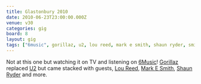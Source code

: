 ```yaml
---
title: Glastonbury 2010
date: 2010-06-23T23:00:00.000Z
venue: v30
categories: gig
board: 8
layout: gig
tags: ["6music", gorillaz, u2, lou reed, mark e smith, shaun ryder, smith]
---
```

Not at this one but watching it on TV and listening on <a href="/wiki/6music">6Music</a>! <a href="/wiki/gorillaz">Gorillaz</a> replaced <a href="/wiki/u2">U2</a> but came stacked with guests, <a href="/wiki/lou+reed">Lou Reed</a>, <a href="/wiki/mark+e+smith">Mark E Smith</a>, <a href="/wiki/shaun+ryder">Shaun Ryder</a> and more.